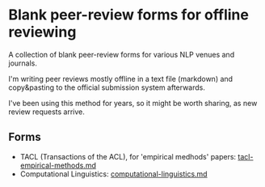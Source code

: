 # Blank peer-review forms for offline reviewing

A collection of blank peer-review forms for various NLP venues and journals.

I'm writing peer reviews mostly offline in a text file (markdown) and copy&pasting to the official submission system afterwards.

I've been using this method for years, so it might be worth sharing, as new review requests arrive.

## Forms

* TACL (Transactions of the ACL), for 'empirical medhods' papers: [tacl-empirical-methods.md](tacl-empirical-methods.md)
* Computational Linguistics: [computational-linguistics.md](computational-linguistics.md)